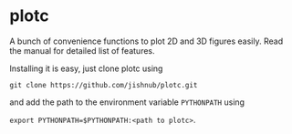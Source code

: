 # plotc

A bunch of convenience functions to plot 2D and 3D figures easily. Read the manual for detailed list of features.

Installing it is easy, just clone plotc using 

`git clone https://github.com/jishnub/plotc.git`

and add the path to the environment variable `PYTHONPATH` using

`export PYTHONPATH=$PYTHONPATH:<path to plotc>`.
